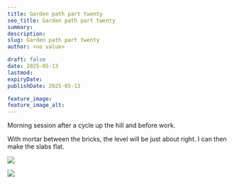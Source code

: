```yaml
---
title: Garden path part twenty
seo_title: Garden path part twenty
summary:
description:
slug: Garden path part twenty
author: <no value>

draft: false
date: 2025-05-13
lastmod:
expiryDate:
publishDate: 2025-05-13

feature_image:
feature_image_alt:
---
```

Morning session after a cycle up the hill and before work.

With mortar between the bricks, the level will be just about right. I can then make the slabs flat.

![](/images/2172.jpeg )

![](/images/2173.jpeg )
